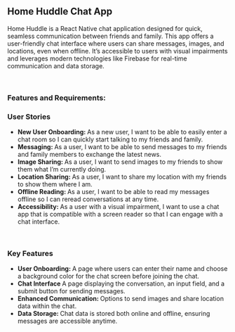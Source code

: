 <h2>Home Huddle Chat App</h2>
<p>Home Huddle is a React Native chat application designed for quick, seamless communication between friends and family. This app offers a user-friendly chat interface where users can share messages, images, and locations, even when offline. It’s accessible to users with visual impairments and leverages modern technologies like Firebase for real-time communication and data storage.</p>
<br>
<h3>Features and Requirements: </h3>

<h3>User Stories</h3>
<ul>
  <li><strong>New User Onboarding: </strong> As a new user, I want to be able to easily enter a chat room so I can quickly start talking to my friends and family.</li>
  <li><strong>Messaging: </strong> As a user, I want to be able to send messages to my friends and family members to exchange the latest news.</li>
  <li><strong>Image Sharing: </strong> As a user, I want to send images to my friends to show them what I’m currently doing.</li>
  <li><strong>Location Sharing: </strong> As a user, I want to share my location with my friends to show them where I am.</li>
  <li><strong>Offline Reading: </strong> As a user, I want to be able to read my messages offline so I can reread conversations at any time.</li>
  <li><strong>Accessibility: </strong> As a user with a visual impairment, I want to use a chat app that is compatible with a screen reader so that I can engage with a chat interface.</li>
</ul>

<br>

<h3>Key Features</h3>
<ul>
  <li><strong>User Onboarding: </strong> A page where users can enter their name and choose a background color for the chat screen before joining the chat.</li>
  <li><strong>Chat Interface </strong> A page displaying the conversation, an input field, and a submit button for sending messages.</li>
  <li><strong>Enhanced Communication: </strong> Options to send images and share location data within the chat.</li>
  <li><strong>Data Storage: </strong> Chat data is stored both online and offline, ensuring messages are accessible anytime.</li>
</ul>
